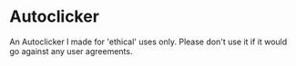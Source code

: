 # Autoclicker
An Autoclicker I made for 'ethical' uses only. Please don't use it if it would go against any user agreements. 
